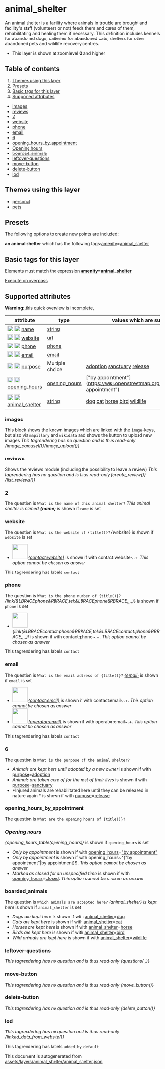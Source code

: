 [//]: # (WARNING: this file is automatically generated. Please find the sources at the bottom and edit those sources)

# animal_shelter

An animal shelter is a facility where animals in trouble are brought and facility's staff (volunteers or not) feeds them and cares of them, rehabilitating and healing them if necessary. This definition includes kennels for abandoned dogs, catteries for abandoned cats, shelters for other abandoned pets and wildlife recovery centres. 

 - This layer is shown at zoomlevel **0** and higher

## Table of contents

1. [Themes using this layer](#themes-using-this-layer)
2. [Presets](#presets)
3. [Basic tags for this layer](#basic-tags-for-this-layer)
4. [Supported attributes](#supported-attributes)
  - [images](#images)
  - [reviews](#reviews)
  - [2](#2)
  - [website](#website)
  - [phone](#phone)
  - [email](#email)
  - [6](#6)
  - [opening_hours_by_appointment](#opening_hours_by_appointment)
  - [Opening hours](#opening-hours)
  - [boarded_animals](#boarded_animals)
  - [leftover-questions](#leftover-questions)
  - [move-button](#move-button)
  - [delete-button](#delete-button)
  - [lod](#lod)

## Themes using this layer

 - [personal](https://mapcomplete.org/personal)
 - [pets](https://mapcomplete.org/pets)

## Presets

The following options to create new points are included:

**an animal shelter** which has the following tags:<a href='https://wiki.openstreetmap.org/wiki/Key:amenity' target='_blank'>amenity</a>=<a href='https://wiki.openstreetmap.org/wiki/Tag:amenity%3Danimal_shelter' target='_blank'>animal_shelter</a>

## Basic tags for this layer

Elements must match the expression **<a href='https://wiki.openstreetmap.org/wiki/Key:amenity' target='_blank'>amenity</a>=<a href='https://wiki.openstreetmap.org/wiki/Tag:amenity%3Danimal_shelter' target='_blank'>animal_shelter</a>**

[Execute on overpass](http://overpass-turbo.eu/?Q=%5Bout%3Ajson%5D%5Btimeout%3A90%5D%3B%28%20%20%20%20nwr%5B%22amenity%22%3D%22animal_shelter%22%5D%28%7B%7Bbbox%7D%7D%29%3B%0A%29%3Bout%20body%3B%3E%3Bout%20skel%20qt%3B)

## Supported attributes

**Warning:**,this quick overview is incomplete,

| attribute | type | values which are supported by this layer |
-----|-----|----- |
| <a target="_blank" href='https://taginfo.openstreetmap.org/keys/name#values'><img src='https://mapcomplete.org/assets/svg/search.svg' height='18px'></a> <a target="_blank" href='https://taghistory.raifer.tech/?#***/name/'><img src='https://mapcomplete.org/assets/svg/statistics.svg' height='18px'></a> [name](https://wiki.openstreetmap.org/wiki/Key:name) | [string](../SpecialInputElements.md#string) |  |
| <a target="_blank" href='https://taginfo.openstreetmap.org/keys/website#values'><img src='https://mapcomplete.org/assets/svg/search.svg' height='18px'></a> <a target="_blank" href='https://taghistory.raifer.tech/?#***/website/'><img src='https://mapcomplete.org/assets/svg/statistics.svg' height='18px'></a> [website](https://wiki.openstreetmap.org/wiki/Key:website) | [url](../SpecialInputElements.md#url) |  |
| <a target="_blank" href='https://taginfo.openstreetmap.org/keys/phone#values'><img src='https://mapcomplete.org/assets/svg/search.svg' height='18px'></a> <a target="_blank" href='https://taghistory.raifer.tech/?#***/phone/'><img src='https://mapcomplete.org/assets/svg/statistics.svg' height='18px'></a> [phone](https://wiki.openstreetmap.org/wiki/Key:phone) | [phone](../SpecialInputElements.md#phone) |  |
| <a target="_blank" href='https://taginfo.openstreetmap.org/keys/email#values'><img src='https://mapcomplete.org/assets/svg/search.svg' height='18px'></a> <a target="_blank" href='https://taghistory.raifer.tech/?#***/email/'><img src='https://mapcomplete.org/assets/svg/statistics.svg' height='18px'></a> [email](https://wiki.openstreetmap.org/wiki/Key:email) | [email](../SpecialInputElements.md#email) |  |
| <a target="_blank" href='https://taginfo.openstreetmap.org/keys/purpose#values'><img src='https://mapcomplete.org/assets/svg/search.svg' height='18px'></a> <a target="_blank" href='https://taghistory.raifer.tech/?#***/purpose/'><img src='https://mapcomplete.org/assets/svg/statistics.svg' height='18px'></a> [purpose](https://wiki.openstreetmap.org/wiki/Key:purpose) | Multiple choice | [adoption](https://wiki.openstreetmap.org/wiki/Tag:purpose%3Dadoption) [sanctuary](https://wiki.openstreetmap.org/wiki/Tag:purpose%3Dsanctuary) [release](https://wiki.openstreetmap.org/wiki/Tag:purpose%3Drelease) |
| <a target="_blank" href='https://taginfo.openstreetmap.org/keys/opening_hours#values'><img src='https://mapcomplete.org/assets/svg/search.svg' height='18px'></a> <a target="_blank" href='https://taghistory.raifer.tech/?#***/opening_hours/'><img src='https://mapcomplete.org/assets/svg/statistics.svg' height='18px'></a> [opening_hours](https://wiki.openstreetmap.org/wiki/Key:opening_hours) | [opening_hours](../SpecialInputElements.md#opening_hours) | ["by appointment"](https://wiki.openstreetmap.org/wiki/Tag:opening_hours%3D"by appointment") |
| <a target="_blank" href='https://taginfo.openstreetmap.org/keys/animal_shelter#values'><img src='https://mapcomplete.org/assets/svg/search.svg' height='18px'></a> <a target="_blank" href='https://taghistory.raifer.tech/?#***/animal_shelter/'><img src='https://mapcomplete.org/assets/svg/statistics.svg' height='18px'></a> [animal_shelter](https://wiki.openstreetmap.org/wiki/Key:animal_shelter) | [string](../SpecialInputElements.md#string) | [dog](https://wiki.openstreetmap.org/wiki/Tag:animal_shelter%3Ddog) [cat](https://wiki.openstreetmap.org/wiki/Tag:animal_shelter%3Dcat) [horse](https://wiki.openstreetmap.org/wiki/Tag:animal_shelter%3Dhorse) [bird](https://wiki.openstreetmap.org/wiki/Tag:animal_shelter%3Dbird) [wildlife](https://wiki.openstreetmap.org/wiki/Tag:animal_shelter%3Dwildlife) |

### images
This block shows the known images which are linked with the `image`-keys, but also via `mapillary` and `wikidata` and shows the button to upload new images
_This tagrendering has no question and is thus read-only_
*{image_carousel()}{image_upload()}*

### reviews
Shows the reviews module (including the possibility to leave a review)
_This tagrendering has no question and is thus read-only_
*{create_review()}{list_reviews()}*

### 2

The question is `What is the name of this animal shelter?`
*This animal shelter is named <b>{name}</b>* is shown if `name` is set

### website

The question is `What is the website of {title()}?`
*<a href='{website}' rel='nofollow noopener noreferrer' target='_blank'>{website}</a>* is shown if `website` is set

 - <img src='https://raw.githubusercontent.com/pietervdvn/MapComplete/develop/./assets/layers/icons/website.svg' style='width: 3rem; height: 3rem'> *<a href='{contact:website}' rel='nofollow noopener noreferrer' target='_blank'>{contact:website}</a>* is shown if with contact:website~.+. _This option cannot be chosen as answer_

This tagrendering has labels 
`contact`

### phone

The question is `What is the phone number of {title()}?`
*{link(&LBRACEphone&RBRACE,tel:&LBRACEphone&RBRACE,,,,)}* is shown if `phone` is set

 - <img src='https://raw.githubusercontent.com/pietervdvn/MapComplete/develop/./assets/layers/questions/phone.svg' style='width: 3rem; height: 3rem'> *{link(&LBRACEcontact:phone&RBRACE,tel:&LBRACEcontact:phone&RBRACE,,,,)}* is shown if with contact:phone~.+. _This option cannot be chosen as answer_

This tagrendering has labels 
`contact`

### email

The question is `What is the email address of {title()}?`
*<a href='mailto:{email}' target='_blank' rel='noopener'>{email}</a>* is shown if `email` is set

 - <img src='https://raw.githubusercontent.com/pietervdvn/MapComplete/develop/./assets/svg/envelope.svg' style='width: 3rem; height: 3rem'> *<a href='mailto:{contact:email}' target='_blank' rel='noopener'>{contact:email}</a>* is shown if with contact:email~.+. _This option cannot be chosen as answer_
 - <img src='https://raw.githubusercontent.com/pietervdvn/MapComplete/develop/./assets/svg/envelope.svg' style='width: 3rem; height: 3rem'> *<a href='mailto:{operator:email}' target='_blank' rel='noopener'>{operator:email}</a>* is shown if with operator:email~.+. _This option cannot be chosen as answer_

This tagrendering has labels 
`contact`

### 6

The question is `What is the purpose of the animal shelter?`

 -  *Animals are kept here until adopted by a new owner* is shown if with <a href='https://wiki.openstreetmap.org/wiki/Key:purpose' target='_blank'>purpose</a>=<a href='https://wiki.openstreetmap.org/wiki/Tag:purpose%3Dadoption' target='_blank'>adoption</a>
 -  *Animals are taken care of for the rest of their lives* is shown if with <a href='https://wiki.openstreetmap.org/wiki/Key:purpose' target='_blank'>purpose</a>=<a href='https://wiki.openstreetmap.org/wiki/Tag:purpose%3Dsanctuary' target='_blank'>sanctuary</a>
 -  *Injured animals are rehabilitated here until they can be released in nature again * is shown if with <a href='https://wiki.openstreetmap.org/wiki/Key:purpose' target='_blank'>purpose</a>=<a href='https://wiki.openstreetmap.org/wiki/Tag:purpose%3Drelease' target='_blank'>release</a>

### opening_hours_by_appointment

The question is `What are the opening hours of {title()}?`
*<h3>Opening hours</h3>{opening_hours_table(opening_hours)}* is shown if `opening_hours` is set

 -  *Only by appointment* is shown if with <a href='https://wiki.openstreetmap.org/wiki/Key:opening_hours' target='_blank'>opening_hours</a>=<a href='https://wiki.openstreetmap.org/wiki/Tag:opening_hours%3D"by appointment"' target='_blank'>"by appointment"</a>
 -  *Only by appointment* is shown if with opening_hours~^("by appointment"|by appointment)$. _This option cannot be chosen as answer_
 -  *Marked as closed for an unspecified time* is shown if with <a href='https://wiki.openstreetmap.org/wiki/Key:opening_hours' target='_blank'>opening_hours</a>=<a href='https://wiki.openstreetmap.org/wiki/Tag:opening_hours%3Dclosed' target='_blank'>closed</a>. _This option cannot be chosen as answer_

### boarded_animals

The question is `Which animals are accepted here?`
*{animal_shelter} is kept here* is shown if `animal_shelter` is set

 -  *Dogs are kept here* is shown if with <a href='https://wiki.openstreetmap.org/wiki/Key:animal_shelter' target='_blank'>animal_shelter</a>=<a href='https://wiki.openstreetmap.org/wiki/Tag:animal_shelter%3Ddog' target='_blank'>dog</a>
 -  *Cats are kept here* is shown if with <a href='https://wiki.openstreetmap.org/wiki/Key:animal_shelter' target='_blank'>animal_shelter</a>=<a href='https://wiki.openstreetmap.org/wiki/Tag:animal_shelter%3Dcat' target='_blank'>cat</a>
 -  *Horses are kept here* is shown if with <a href='https://wiki.openstreetmap.org/wiki/Key:animal_shelter' target='_blank'>animal_shelter</a>=<a href='https://wiki.openstreetmap.org/wiki/Tag:animal_shelter%3Dhorse' target='_blank'>horse</a>
 -  *Birds are kept here* is shown if with <a href='https://wiki.openstreetmap.org/wiki/Key:animal_shelter' target='_blank'>animal_shelter</a>=<a href='https://wiki.openstreetmap.org/wiki/Tag:animal_shelter%3Dbird' target='_blank'>bird</a>
 -  *Wild animals are kept here* is shown if with <a href='https://wiki.openstreetmap.org/wiki/Key:animal_shelter' target='_blank'>animal_shelter</a>=<a href='https://wiki.openstreetmap.org/wiki/Tag:animal_shelter%3Dwildlife' target='_blank'>wildlife</a>

### leftover-questions

_This tagrendering has no question and is thus read-only_
*{questions( ,)}*

### move-button

_This tagrendering has no question and is thus read-only_
*{move_button()}*

### delete-button

_This tagrendering has no question and is thus read-only_
*{delete_button()}*

### lod

_This tagrendering has no question and is thus read-only_
*{linked_data_from_website()}*

This tagrendering has labels 
`added_by_default`


This document is autogenerated from [assets/layers/animal_shelter/animal_shelter.json](https://github.com/pietervdvn/MapComplete/blob/develop/assets/layers/animal_shelter/animal_shelter.json)
